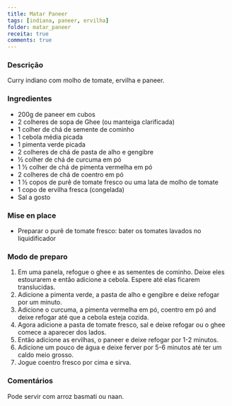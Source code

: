 ```yaml
---
title: Matar Paneer
tags: [indiana, paneer, ervilha]
folder: matar_paneer
receita: true
comments: true
---
```


### Descrição

Curry indiano com molho de tomate, ervilha e paneer.

### Ingredientes

- 200g de paneer em cubos
- 2 colheres de sopa de Ghee (ou manteiga clarificada)
- 1 colher de chá de semente de cominho
- 1 cebola média picada
- 1 pimenta verde picada
- 2 colheres de chá de pasta de alho e gengibre
- ½ colher de chá de curcuma em pó
- 1 ½ colher de chá de pimenta vermelha em pó
- 2 colheres de chá de coentro em pó
- 1 ½ copos de purê de tomate fresco ou uma lata de molho de tomate
- 1 copo de ervilha fresca (congelada)
- Sal a gosto


### Mise en place

- Preparar o purê de tomate fresco: bater os tomates lavados no liquidificador

### Modo de preparo

1. Em uma panela, refogue o ghee e as sementes de cominho. Deixe eles estourarem e então adicione a cebola. Espere até elas ficarem translucidas.
2. Adicione a pimenta verde, a pasta de alho e gengibre e deixe refogar por um minuto.
3. Adicione o curcuma, a pimenta vermelha em pó, coentro em pó and deixe refogar até que a cebola esteja cozida.
4. Agora adicione a pasta de tomate fresco, sal e deixe refogar ou o ghee comece a aparecer dos lados. 
5. Então adicione as ervilhas, o paneer e deixe refogar por 1-2 minutos.
6. Adicione um pouco de água e deixe ferver por 5-6 minutos até ter um caldo meio grosso.
7. Jogue coentro fresco por cima e sirva.


### Comentários

Pode servir com arroz basmati ou naan.
